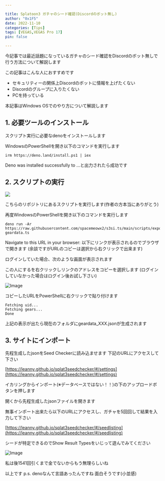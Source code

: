 ```yaml
---

title: Splatoon3 ガチャのシード確認(Discordのボット無し)
author: "0x1F5"
date: 2022-11-10
categories: [Tips]
tags: [VEGAS,VEGAS Pro 17]
pin: false

---
```


今記事では最近話題になっているガチャのシード確認をDiscordのボット無しで行う方法について解説します

この記事はこんな人におすすめです

- セキュリティーの関係上Discordのボットに情報を上げたくない
- Discordのグループに入りたくない
- PCを持っている

本記事はWindows OSでのやり方について解説します

## 1. 必要ツールのインストール

スクリプト実行に必要なdenoをインストールします

WindowsのPowerShellを開き以下のコマンドを実行します

```denoインストールスクリプト
irm https://deno.land/install.ps1 | iex
```

Deno was installed successfully to ...と出力されたら成功です

## 2. スクリプトの実行

<a href="https://github.com/spacemeowx2/s3si.ts"><img src="https://gh-card.dev/repos/spacemeowx2/s3si.ts.svg"></a>

こちらのリポジトリにあるスクリプトを実行します(作者の方本当にありがとう)

再度WindowsのPowerShellを開き以下のコマンドを実行します

```ギアシード取得スクリプト
deno run -Ar https://raw.githubusercontent.com/spacemeowx2/s3si.ts/main/scripts/export-geardata.ts
```

Navigate to this URL in your browser: 以下にリンクが表示されるのでブラウザで開きます (余談ですがURLのコピーは選択から右クリックで出来ます)

ログインしていた場合、次のような画面が表示されます

この人にするを右クリックしリンクのアドレスをコピーを選択します (ログインしていなかった場合はログイン後お試し下さい)

![Image](https://i.imgur.com/gtHvIvl.png)

コピーしたURLをPowerShellに右クリックで貼り付けます

```取得後のログ
Fetching uid...
Fetching gears...
Done
```

上記の表示が出たら現在のフォルダにgeardata_XXX.jsonが生成されます

## 3. サイトにインポート

先程生成したjsonをSeed Checkerに読み込ませます 下記のURLにアクセスして下さい

[https://leanny.github.io/splat3seedchecker/#/settings](https://leanny.github.io/splat3seedchecker/#/settings)

イカリングからインポート(※データベースではない！！)の下のアップロードボタンを押します

開くから先程生成したjsonファイルを開きます

無事インポート出来たら以下のURLにアクセスし、ガチャを5回回して結果を入力して下さい

[https://leanny.github.io/splat3seedchecker/#/seedlisting](https://leanny.github.io/splat3seedchecker/#/seedlisting)

シードが特定できるのでShow Result Typesをいじって遊んでみてください

![Image](https://i.imgur.com/Txa8HxE.png)

私は後1541回引くまで金でないからもう無理らしいね

以上です p.s. denoなんて言語あったんですね 面白そうです(小並感)
